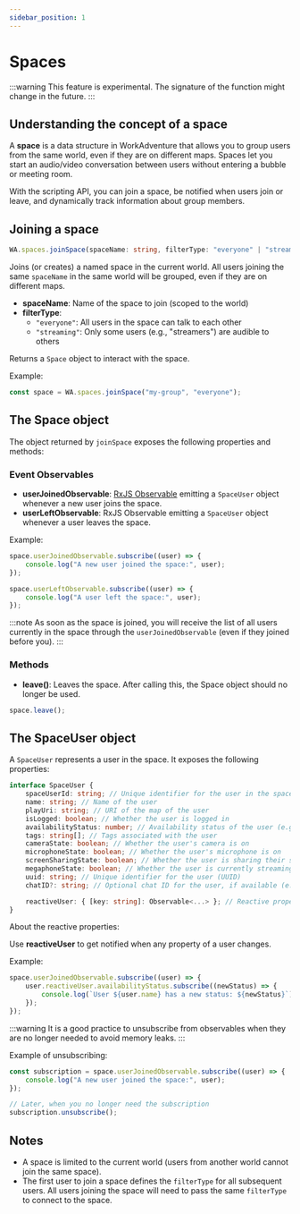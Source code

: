 ```yaml
---
sidebar_position: 1
---
```


# Spaces

:::warning
This feature is experimental. The signature of the function might change in the future.
:::

## Understanding the concept of a space

A **space** is a data structure in WorkAdventure that allows you to group users from the same world, even if they are on different maps. Spaces let you start an audio/video conversation between users without entering a bubble or meeting room.

With the scripting API, you can join a space, be notified when users join or leave, and dynamically track information about group members.

## Joining a space

```ts
WA.spaces.joinSpace(spaceName: string, filterType: "everyone" | "streaming"): Space
```

Joins (or creates) a named space in the current world. All users joining the same `spaceName` in the same world will be grouped, even if they are on different maps.

- **spaceName**: Name of the space to join (scoped to the world)
- **filterType**:
    - `"everyone"`: All users in the space can talk to each other
    - `"streaming"`: Only some users (e.g., "streamers") are audible to others

Returns a `Space` object to interact with the space.

Example:

```ts
const space = WA.spaces.joinSpace("my-group", "everyone");
```

## The Space object

The object returned by `joinSpace` exposes the following properties and methods:

### Event Observables

- **userJoinedObservable**: [RxJS Observable](https://rxjs.dev/guide/observable#subscribing-to-observables) emitting a `SpaceUser` object whenever a new user joins the space.
- **userLeftObservable**: RxJS Observable emitting a `SpaceUser` object whenever a user leaves the space.

Example:
```ts
space.userJoinedObservable.subscribe((user) => {
    console.log("A new user joined the space:", user);
});

space.userLeftObservable.subscribe((user) => {
    console.log("A user left the space:", user);
});
```

:::note
As soon as the space is joined, you will receive the list of all users currently in the space through the `userJoinedObservable`
(even if they joined before you).
:::

### Methods

- **leave()**: Leaves the space. After calling this, the Space object should no longer be used.

```ts
space.leave();
```

## The SpaceUser object

A `SpaceUser` represents a user in the space. It exposes the following properties:

```ts
interface SpaceUser {
    spaceUserId: string; // Unique identifier for the user in the space
    name: string; // Name of the user
    playUri: string; // URI of the map of the user
    isLogged: boolean; // Whether the user is logged in
    availabilityStatus: number; // Availability status of the user (e.g., online, away)
    tags: string[]; // Tags associated with the user
    cameraState: boolean; // Whether the user's camera is on
    microphoneState: boolean; // Whether the user's microphone is on
    screenSharingState: boolean; // Whether the user is sharing their screen
    megaphoneState: boolean; // Whether the user is currently streaming or not (important for "streaming" filterType)
    uuid: string; // Unique identifier for the user (UUID)
    chatID?: string; // Optional chat ID for the user, if available (e.g., for Matrix identifier)

    reactiveUser: { [key: string]: Observable<...> }; // Reactive properties of the user
}
```

About the reactive properties:

Use **reactiveUser** to get notified when any property of a user changes.

Example:
```ts
space.userJoinedObservable.subscribe((user) => {
    user.reactiveUser.availabilityStatus.subscribe((newStatus) => {
        console.log(`User ${user.name} has a new status: ${newStatus}`);
    });
});
```

:::warning
It is a good practice to unsubscribe from observables when they are no longer needed to avoid memory leaks.
:::

Example of unsubscribing:
```ts
const subscription = space.userJoinedObservable.subscribe((user) => {
    console.log("A new user joined the space:", user);
});

// Later, when you no longer need the subscription
subscription.unsubscribe();
```

## Notes

- A space is limited to the current world (users from another world cannot join the same space).
- The first user to join a space defines the `filterType` for all subsequent users. All users joining the space will need to pass the same `filterType` to connect to the space.
